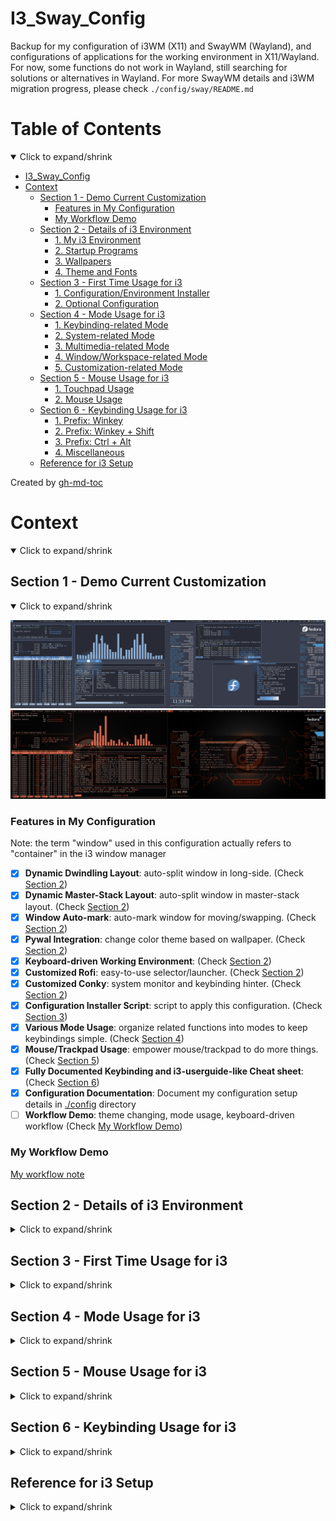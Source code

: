 # I3_Sway_Config
Backup for my configuration of i3WM (X11) and SwayWM (Wayland),
and configurations of applications for the working environment in X11/Wayland.
For now, some functions do not work in Wayland, still searching for solutions or alternatives in Wayland.
For more SwayWM details and i3WM migration progress, please check `./config/sway/README.md`

# Table of Contents
<details open>
<summary>Click to expand/shrink</summary>

* [I3_Sway_Config](#i3_sway_config)
* [Context](#context)
   * [Section 1 - Demo Current Customization](#section-1---demo-current-customization)
      * [Features in My Configuration](#features-in-my-configuration)
      * [My Workflow Demo](#my-workflow-demo)
   * [Section 2 - Details of i3 Environment](#section-2---details-of-i3-environment)
      * [1. My i3 Environment](#1-my-i3-environment)
      * [2. Startup Programs](#2-startup-programs)
      * [3. Wallpapers](#3-wallpapers)
      * [4. Theme and Fonts](#4-theme-and-fonts)
   * [Section 3 - First Time Usage for i3](#section-3---first-time-usage-for-i3)
      * [1. Configuration/Environment Installer](#1-configurationenvironment-installer)
      * [2. Optional Configuration](#2-optional-configuration)
   * [Section 4 - Mode Usage for i3](#section-4---mode-usage-for-i3)
      * [1. Keybinding-related Mode](#1-keybinding-related-mode)
      * [2. System-related Mode](#2-system-related-mode)
      * [3. Multimedia-related Mode](#3-multimedia-related-mode)
      * [4. Window/Workspace-related Mode](#4-windowworkspace-related-mode)
      * [5. Customization-related Mode](#5-customization-related-mode)
   * [Section 5 - Mouse Usage for i3](#section-5---mouse-usage-for-i3)
      * [1. Touchpad Usage](#1-touchpad-usage)
      * [2. Mouse Usage](#2-mouse-usage)
   * [Section 6 - Keybinding Usage for i3](#section-6---keybinding-usage-for-i3)
      * [1. Prefix: Winkey](#1-prefix-winkey)
      * [2. Prefix: Winkey + Shift](#2-prefix-winkey--shift)
      * [3. Prefix: Ctrl + Alt](#3-prefix-ctrl--alt)
      * [4. Miscellaneous](#4-miscellaneous)
   * [Reference for i3 Setup](#reference-for-i3-setup)

Created by [gh-md-toc](https://github.com/ekalinin/github-markdown-toc)

</details>

# Context
<details open>
<summary>Click to expand/shrink</summary>

## Section 1 - Demo Current Customization
<details open>
<summary>Click to expand/shrink</summary>

![alt text](./demo/MY_I3WM_WAL_DEMO_03.png "Title")
![alt text](./demo/MY_I3WM_WAL_DEMO_05.png "Title")

### Features in My Configuration
Note: the term "window" used in this configuration actually refers to "container" in the i3 window manager

- [x] __Dynamic Dwindling Layout__: auto-split window in long-side. (Check [Section 2](#section-2---details-of-i3-environment))
- [x] __Dynamic Master-Stack Layout__: auto-split window in master-stack layout. (Check [Section 2](#section-2---details-of-i3-environment))
- [x] __Window Auto-mark__: auto-mark window for moving/swapping. (Check [Section 2](#section-2---details-of-i3-environment))
- [x] __Pywal Integration__: change color theme based on wallpaper. (Check [Section 2](#section-2---details-of-i3-environment))
- [x] __Keyboard-driven Working Environment__: (Check [Section 2](#section-2---details-of-i3-environment))
- [x] __Customized Rofi__: easy-to-use selector/launcher. (Check [Section 2](#section-2---details-of-i3-environment))
- [x] __Customized Conky__: system monitor and keybinding hinter. (Check [Section 2](#section-2---details-of-i3-environment))
- [x] __Configuration Installer Script__: script to apply this configuration. (Check [Section 3](#section-3---first-time-usage-for-i3))
- [x] __Various Mode Usage__: organize related functions into modes to keep keybindings simple. (Check [Section 4](#section-4---mode-usage-for-i3))
- [x] __Mouse/Trackpad Usage__: empower mouse/trackpad to do more things. (Check [Section 5](#section-5---mouse-usage-for-i3))
- [x] __Fully Documented Keybinding and i3-userguide-like Cheat sheet__: (Check [Section 6](#section-6---keybinding-sheet-for-i3))
- [x] __Configuration Documentation__: Document my configuration setup details in [./config](./config) directory
- [ ] __Workflow Demo__: theme changing, mode usage, keyboard-driven workflow (Check [My Workflow Demo](#my-workflow-demo))

</details>

### My Workflow Demo
[My workflow note](https://github.com/JordanWu1997/Knowlodge_Base/blob/main/workflow/My_Frequently_Used_Program_Shortcuts.md)

## Section 2 - Details of i3 Environment
<details>
<summary>Click to expand/shrink</summary>

### 1. My i3 Environment
<details open>
<summary>Click to expand/shrink</summary>

- Display Manager: [GNOME display manager (GDM)](https://gitlab.gnome.org/GNOME/gdm)
- i3 Window Manager: [i3](https://github.com/Airblader/i3) `4.22`
- Status Bar: [i3bar](https://i3wm.org/docs/userguide.html#_configuring_i3bar) `4.20.1` + [bumblebee-status](https://github.com/tobi-wan-kenobi/bumblebee-status) `2.0.5`
- Terminal: [kitty](https://github.com/kovidgoyal/kitty) `0.26.5`
- Shell: [fish](https://github.com/fish-shell/fish-shell) `3.5.1` + [oh-my-fish](https://github.com/oh-my-fish/oh-my-fish) `7` + [starship](https://starship.rs/) `1.2.1`
- Terminal Multiplexer: [tmux](https://github.com/tmux/tmux) `3.3a` + [my configuration](https://github.com/JordanWu1997/Vim_Tmux_Config)
- Text Editor: [neovim](https://github.com/neovim/neovim) `0.8.2` + [my configuration](https://github.com/JordanWu1997/Vim_Tmux_Config)
- Application Launcher: [rofi](https://github.com/davatorium/rofi) `1.7.5`
- Theme Configurer: [pywal](https://github.com/dylanaraps/pywal) `3.3.1`
- GTK Theme Changer: [lxappearance](https://github.com/lxde/lxappearance)
- Qt/KDE Theme Change: [Kvantum](https://github.com/tsujan/Kvantum)
- X Compositor: [picom](https://github.com/jonaburg/picom) `vgit-a8445`
- Notification Daemon: [dunst](https://github.com/dunst-project/dunst) `1.9.0`
- GUI File Manager: [Nautilus](https://gitlab.gnome.org/GNOME/nautilus)
- TUI File Manager: [ranger](https://github.com/ranger/ranger) `1.9.3`
- Web Browser: [Brave browser](https://brave.com/) + [vimium](https://vimium.github.io/)
- PDF viewer: [zathura](https://github.com/pwmt/zathura) + [zathura-pywal](https://github.com/GideonWolfe/Zathura-Pywal)

</details>

### 2. Startup Programs
<details open>
<summary>Click to expand/shrink</summary>

- [xrandr](https://www.x.org/wiki/Projects/XRandR/): multi-monitor window arrangement
- [pywal](https://github.com/dylanaraps/pywal): color theme autotune by wal
- [feh](https://github.com/derf/feh): image viewer, wallpaper changer
- [conky](https://github.com/brndnmtthws/conky): system monitor for X window
- [polkit-gnome](https://fedora.pkgs.org/33/fedora-x86_64/polkit-gnome-0.106-0.7.20170423gita0763a2.fc33.x86_64.rpm.html): GUI software authentication support
- [NetworkManger](https://fedoraproject.org/wiki/Tools/NetworkManager): network manager
- [blueman](https://fedoraproject.org/wiki/Features/Blueman): bluetooth manager
- [imwheel](http://imwheel.sourceforge.net/): mouse speed manager
- [ibus-chewing](https://github.com/definite/ibus-chewing): input method for chewing
- [xss-lock](https://bitbucket.org/raymonad/xss-lock/src/master/): X session lock
- [parcellite](https://github.com/rickyrockrat/parcellite): clipboard applet
- [flashfocus](https://github.com/fennerm/flashfocus): flash when changing focus
- [dunst](https://github.com/dunst-project/dunst): notification daemon
- [kdeconnectd](https://community.kde.org/KDEConnect): mobile phone connector
- [bumblebee-status](https://github.com/tobi-wan-kenobi/bumblebee-status): i3 status bar information support
- [rjekker/i3-battery-popup](https://github.com/rjekker/i3-battery-popup): battery warning for laptop
- [lincheney/i3_automark.py](https://github.com/lincheney/i3-automark/blob/master/i3-automark.py): auto-mark i3 window (with preset mark)
    - [i3_automark_daemon.py](./config/i3/script/i3_automark_daemon.py): my modification of `i3_automark.py`
- [nwg-piotr/autotiling.py](https://github.com/nwg-piotr/autotiling): auto-tile i3 window (dwindling, master-stack layout)
- [jonaburg/picom](https://github.com/jonaburg/picom): X compositor for blur, transparency, animation support
- [Airblader/unclutter-xfixes](https://github.com/Airblader/unclutter-xfixes): auto-hide mouse cursor

</details>

### 3. Wallpapers
<details open>
<summary>Click to expand/shrink</summary>

- Fedora 33/34 Built-in Logo: [Logos](https://en.wikipedia.org/wiki/Fedora_(operating_system))
- Default Wallpapers: [Arc Dark Fedora Wallpaper](https://www.reddit.com/r/Fedora/comments/8zji6j/by_request_clean_and_simple_arc_dark_fedora/)
- Default Lock Screen Wallpaper: [Thinkpad Trackpoint Wallpaper](https://www.wallpaperflare.com/thinkpad-lenovo-full-frame-close-up-no-people-pattern-indoors-wallpaper-hivip)
- [Optional] More Wallpapers from dt: [Wallpapers](https://gitlab.com/dwt1/wallpapers)

</details>

### 4. Theme and Fonts
<details open>
<summary>Click to expand/shrink</summary>

- Theme: [Arc-Dark-solid](https://github.com/horst3180/arc-theme)
- Icon: [Papirus dark](https://www.gnome-look.org/p/1166289/)
- GUI Font: [SAN regular](https://fonts.google.com/specimen/Open+Sans)
- TUI Font: [DroidSansMono Nerd Font Bold](https://github.com/ryanoasis/nerd-fonts/blob/master/patched-fonts/DroidSansMono/complete/Droid%20Sans%20Mono%20Nerd%20Font%20Complete%20Mono.otf)

</details>
</details>

## Section 3 - First Time Usage for i3
<details>
<summary>Click to expand/shrink</summary>

### 1. Configuration/Environment Installer
<details open>
<summary>Click to expand/shrink</summary>

- Run the installer in this git repository `./install.sh`
- Includes
    - __1. Add Environment Variables__
        - Add `I3_SCRIPT` to `$PATH` to dotfile
        - Add `I3_SCRIPT` to dotfile
        - Add `WALLPAPERI3` to dotfile
        - Note: dotfile here corresponds to `$SHELL`, (e.g. `bash`/`zsh` -> `.bashrc`/`.zshrc`, others -> `.profile`)
    - __2. Backup Old Configuration and Link/Copy New Configuration__
        - Backup old configuration file `$HOME/.config/*` to `$HOME/.config_backup` directory
        - Link/Copy configuration in git repository `./config/*` to `$HOME/.config` directory
    - __3. Install Programs for Work Environment__
        - You can install them all or go through every packed installation one by one
</details>

### 2. Optional Configuration
<details open>
<summary>Click to expand/shrink</summary>

- Optional configuration that you can try
- Includes
    - __1. Terminal Emulator Pywal Color Support__
        - __NO NEED__ for kitty terminal emulator if using my configuration `./config/kitty/kitty.conf`
        - Add the following lines to shell (e.g. bash/zsh/fish) dotfile (e.g. `~/.bashrc`/`~/.zshrc`/`~/.config/fish/config`) for pywal color support

            ```
            [ -f {$HOME}/.cache/wal/sequences ] && /usr/bin/cat {$HOME}/.cache/wal/sequences
            ```

    - __2. Preset Workspace Name Renaming__
        - My preset workspace naming style is a combination of a capital letter (A\~D) and a one-digit number (1\~9+0), which has 40 workspaces in total
        - Workspace name is preset in my configuration `./config/i3/config.d/i3_workspace_name.config`, you can modify it using the following syntax (the prefix number will be stripped in i3bar workspace)
            - From

                ```
                set $ws1 "1:A1" # Change 1:A1 to 1:NEW_NAME_1
                set $ws2 "2:A2" # Change 2:A2 to 2:NEW_NAME_2
                ...
                ```

            - To

                ```
                set $ws1 "1:NEW_NAME_1" # Now workspace 1 is renamed to 1:NEW_NAME_1
                set $ws2 "2:NEW_NAME_2" # Now workspace 2 is renamed to 2:NEW_NAME_2
                ...
                ```

        - After finishing renaming process, run `./config/i3/script/i3_genereate_workspace_name_list.sh`
            - This is to generate a workspace name list for rofi selector for further workspace manipulation

</details>
</details>

## Section 4 - Mode Usage for i3
<details>
<summary>Click to expand/shrink</summary>

- i3 has a built-in mode function that overwrites current keybinding with preset mode keybinding
    - Like different key mappings in vim insert/normal/visual mode
- When i3 mode is on, mode keybinding instruction shows on the i3 status bar
    - Here I use an additional i3 bar to provide more space for text
- Shared keybindings of mode in my configuration
    - Press `[Esc]` or `[Ctrl]` + `[[]` (vim-style escape) to exit mode
    - Press `[Enter]` to go to the last level of mode and exit mode if it is already the last one
- This part configuration can be found in
    - `./config/i3/config.d/i3_mode.config`
    - `./config/i3/config.d/i3_custom.config`
    - `./config/i3/config.d/i3_bar.config`
    - `./config/i3/config.d/i3_gap.config`

### 1. Keybinding-related Mode
<details open>
<summary>Click to expand/shrink</summary>

- __Insert Mode (`[Ctrl]` + `[Alt]` + `[i]` or `[Winkey]` + `[Ctrl]` + `[i]`)__
    - Disable i3 keybindings. Press `[Ctrl]`+`[[]` to get i3 keybindings back
- __Vim Keybinding Mode (`[Winkey]` + `[Ctrl]` + `[[]`)__
    - Enable Vim keybindings for navigation, e.g. h/j/k/l. Press `[Ctrl]` + `[[]` to exit mode
- __Mouse Mode (`[Ctrl]` + `[Alt]` + `[m]`)__
    - Mouse emulator using the keyboard, e.g. move, left/right click, cursor auto-hide
        - __Cursor Mode (`[c]`)__
            - Cursor auto-hiding (unclutter)

</details>

### 2. System-related Mode
<details open>
<summary>Click to expand/shrink</summary>

- __System Option Mode (`[Ctrl]` + `[Alt]` + `[s]`)__
    - System command, e.g. exit, power off, reboot, lock, hibernate
        - __Device Mode (`[d]`)__
            - Turn on/off RF device, connect/disconnect Bluetooth device
        - __Terminal Mode (`[t]`)__
            - Gnome-terminal, kitty, alacrity and other terminals
- __Toolkit Mode (`[Ctrl]` + `[Alt]` + `[t]`)__
    - Tool script, e.g. pick up color, take screenshot and do OCR
        - __Caffeine Mode (`[c]`)__
            - Enable/Disable caffeine (disable/enable X screen saver)
        - __Keyboard Mode (`[k]`)__
            - Map keys for non-HHKB, HHKB, TEX Shinobi keyboards, tune repeat key speed
        - __KDE Connect Mode (`[Shift]` + `[k]`)__
            - KDE Connect pointer daemon
- __Display Mode (`[Winkey]` + `[Shift]` + `[x]`)__
    - Deal with multiple monitor configurations, e.g. joint monitor, mirror monitor
- __Backlight Mode (`[Ctrl]` + `[Alt]` + `[x]`)__
    - Modify monitor backlight level, blue light filter
        - __Redshift Mode (`[z]`)__
            - Screen color temperature tuner, blue light filter
- __Dunst Mode (`[Ctrl]` + `[Alt]` + `[n]`)__
    - Dunst actions, including pausing or resuming Dunst
- __Open URL Mode (`[Ctrl]` + `[Alt]` + `[o]`)__
    - Open URL in web browser

</details>

### 3. Multimedia-related Mode
<details open>
<summary>Click to expand/shrink</summary>

- __Player Mode (`[Ctrl]` + `[Alt]` + `[p]`)__
    - Player control (e.g. previous, pause-play, next, fast-forward, rewind, stop) for spt (spotify TUI front-end), MPV, VLC, and all MPRIS players
        - __Volume Mode (`[v]`)__
            - Volume control with pulsemixer (e.g. volume up/down, mute)
        - __Micrphone Mode__ (`[m]`)
            - Microphone usage (e.g. recording)
        - __Spotifyd Mode (`[s]`)__
            - Spotifyd control (e.g. enable, disable, reload) for spotifyd
        - __MPV Mode (`[Shift]`+`[m]`)__
            - MPV function (e.g. playlist)

</details>

### 4. Window/Workspace-related Mode
<details open>
<summary>Click to expand/shrink</summary>

- __Resize Mode (`[Ctrl]` + `[Alt]` + `[r]`)__
    - Resize focused window
- __Title Bar Mode (`[Winkey]` + `[Shift]` + `[t]`)__
    - Modify i3 title bar, e.g. hide/show title bar, font size
- __Mark Mode (`[Winkey]` + `[Shift]` + `[m]`)__
    - Mark/Unmark window, go/swap to/with marked window
        - __Automark Mode (`[a]`)__
            - Enable/Disable automark daemon
- __Window Layout Mode (`[Winkey]` + `[Shift]` + `[w]`)__
    - Change i3 window layout, e.g. tiling, tabbed, stacking mode, auto-tiling function
        - __Auto-tiling Mode (`[a]`)__
            - Set dynamic layout in i3, e.g. dwindling layout, master-stack layout
- __Workspace Mode (`[Winkey]` + `[Shift]` + `[p]`)__
    - Manipulate i3 workspace, e.g. kill, goto, moveto, swap, save, restore
        - __Save Workspace Mode (`[s]`)__
            - Save workspace layout
        - __Restore Workspace Mode (`[r]`)__
            - Restore workspace layout

</details>

### 5. Customization-related Mode
<details open>
<summary>Click to expand/shrink</summary>

- __Gap Mode (`[Ctrl]` + `[Alt]` + `[g]`)__
    - Modify i3 gaps, e.g. inner gaps, outer gaps
- __Bar Mode (`[Winkey]` + `[Shift]` + `[b]`)__
    - Show/hide i3bar, reload i3bar, set default bar options (e.g. mode, position, font size)
- __Customization Mode (`[Winkey]` + `[Shift]` + `[c]`)__
    - Customize i3wm, e.g. wallpaper, theme, X compositor
        - __Border Mode (`[b]`)__
            - Window border width, color scheme, and edge border option
        - __Conky Mode (`[c]`)__
            - System monitor, i3 keybinding sheet, color palette, position
        - __Dunst Mode (`[d]`)__
            - Dunst position, offset, alignment, font size, icon position
        - __Picom Mode (`[p]`)__
            - Blur, transparency support
        - __Flashfocus Mode (`[f]`)__
            - Flash window with additional filter provided by picom (overlay picom settings)
        - __Theme Mode (`[t]`)__
            - Auto-theme with pywal or theme template
        - __Wallpaper Mode (`[w]`)__
            - Select wallpaper, set default wallpaper
        - __Variety Mode (`[v]`)__
            - Variety wallpaper selector, set default wallpaper
        - __Reload Mode (`[r]`)__
            - Reload configuration (e.g. conky) after auto-theming

</details>
</details>

## Section 5 - Mouse Usage for i3
<details>
<summary>Click to expand/shrink</summary>

- Although the keyboard-driven workflow is favored in i3, there is no harm in keeping mouse function
- This part of the configuration can be found in
    - `./config/i3/config.d/i3_bindkey.config`
    - `./config/i3/config.d/i3_mode.config`

### 1. Touchpad Usage
<details open>
<summary>Click to expand/shrink</summary>

- __2-finger Gesture__

| Gesture                     | Action          | Note                         |
| :-------------------------: | :-------------: | :--------------------------: |
| __Tap__                     | Right key click |                              |
| __Swipe Up__                | Scroll down     | Natural scrolling is enabled |
| __Swipe Down__              | Scroll up       | Natural scrolling is enabled |
| __Swipe Up On Border__      | Hide title bar  | Natural scrolling is enabled |
| __Swipe Down On Title Bar__ | Show title bar  | Natural scrolling is enabled |
| __Pinch In__                | Zoom in         | `[Ctrl]` + `[=]`             |
| __Pinch Out__               | Zoom out        | `[Ctrl]` + `[-]`             |

- __3-finger Gesture__

| Gesture                 | Action                                                 | Note                                                          |
| :---------------------: | :----------------------------------------------------: | :-----------------------------------------------------------: |
| __Tap__                 | Middle key click                                       |                                                               |
| __Hold On__             | Toggle sticky window (floating window stays on screen) | `[Winkey]` + `[Shift]` + `[s]`                                |
| __Swipe Up__            | Toggle window full-screen mode                         | `[Winkey]` + `[f]`                                            |
| __Swipe Down__          | Toggle floating mode                                   | `[Winkey]` + `[Shift]` + `[Space]`                            |
| __Swipe Left__          | Focus and cursor go to previous marked window          | `[Winkey]` + `[i]`, requires i3-automark with my modification |
| __Swipe Right__         | Focus and cursor go to next marked window              | `[Winkey]` + `[n]`, requires i3-automark with my modification |
| __Swipe Left-Up/Down__  | Switch to previous tab                                 | `[Ctrl]` + `[Shift]` + `[Tab]`                                |
| __Swipe Right-Up/Down__ | Switch to next tab                                     | `[Ctrl]` + `[Tab]`                                            |

- __4-finger Gesture__

| Gesture                 | Action                                                       | Note                               |
| :------------:          | :----------------------------------------------------------: | :--------------------------------: |
| __Hold On__             | Toggle i3bar visibility                                      | Requires `libinput` >= 1.19        |
| __Swipe Up__            | Bring scratchpad (background workspace) window to foreground | `[Winkey]` + `[=]`                 |
| __Swipe Down__          | Send window to scratchpad (background workspace)             | `[Winkey]` + `[-]`                 |
| __Swipe Left__          | Go to previous workspace (create one if it is not existing)  | `[Winkey]` + `[Shift]` + `[Grave]` |
| __Swipe Right__         | Go to next workspace  (create one if it is not existing)     | `[Winkey]` + `[Grave]`             |
| __Swipe Left-Up/Down__  | Go to previous workspace (existing ones only)                | `[Winkey]` + `[Shift]` + `[Tab]`   |
| __Swipe Right-Up/Down__ | Go to next workspace (existing ones only)                    | `[Winkey]` + `[Tab]`               |

</details>

### 2. Mouse Usage
<details open>
<summary>Click to expand/shrink</summary>

- __Left Button (`Button1`)__

| Left Button (`Button1`) +         | Action               | Note |
| :-------------------------------: | :------------------: | :--: |
| __Drag Title Bar__                | Move window          |      |

- __Middle Button (`Button2`)__

| Middle Button (`Button2`) +   | Action              | Note |
| :---------------------------: | :-----------------: | :--: |
| __Click Title Bar__           | Kill current window |      |
| __`[Winkey]` + Click Window__ | Kill current window |      |

- __Right Button (`[Button3]`)__

| Right Button (`Button3`) +    | Action               | Note                                          |
| :---------------------------: | :------------------: | :-------------------------------------------: |
| __Drag Window Border__        | Resize window        |                                               |
| __Click Title Bar__           | Toggle floating mode | this overwrites i3 default button3 keybinding |
| __`[Winkey]` + Click Window__ | Toggle floating mode |                                               |

- __Scroll Wheel Up/Down (`[Button4]`/`[Button5]`)__

| Mouse Wheel                  | Action         | Note |
| :--------------------------: | :------------: | :--: |
| __Scroll Up On Border__      | Show title bar |      |
| __Scroll Down On Title Bar__ | Hide title bar |      |

- Thumb Button Up/Down (`[Button8]`/`[Button9]`)

| Thumb Button                    | Action                     | Note      |
| :-----------------------------: | :------------------------: | :-------: |
| __`[Ctrl]`+ Thumb Button Up__   | Enable cursor auto-hiding  | unclutter |
| __`[Ctrl]`+ Thumb Button Down__ | Disable cursor auto-hiding | unclutter |

</details>
</details>

## Section 6 - Keybinding Usage for i3
<details>
<summary>Click to expand/shrink</summary>

- Cheat sheet format, and color theme here are the same as the i3 user guide
- It is __HIGHLY RECOMMENDED__ to map `caplocks` to `ctrl` for your little finger (default in this configuration)
    - `caplocks` can be mapped to `ctrl` with the following command in the shell

        ```bash
        setxkbmap -option "ctrl:nocaps"
        ```

    - The remapping command will be automatically activated as you enter i3
        - Check `./config/i3/config.d/i3_startup.config`
- All following keybindings can be configured in
    - `./config/i3/config.d/i3_bindkey.config`
    - `./config/i3/config.d/i3_workspace.config`
    - `./config/i3/config.d/i3_custom.config`
    - `./config/i3/config.d/i3_gap.config`
    - `./config/i3/config.d/i3_mode.config`
    - `./config/i3/config.d/i3_bar.config`

### 1. Prefix: Winkey
<details open>
<summary>Click to expand/shrink</summary>

![alt text](./demo/Shortcut_Sheet/i3_shortcut_win.png "Title")
- __Go to workspace (`[Winkey]`+[`1`~`9`, `0`])__

</details>

### 2. Prefix: Winkey + Shift
<details open>
<summary>Click to expand/shrink</summary>

![alt text](./demo/Shortcut_Sheet/i3_shortcut_win_shift.png "Title")
- __Send window to workspace (`[Winkey]`+`[Shift]`+[`1`~`9`, `0`])__

</details>

### 3. Prefix: Ctrl + Alt
<details open>
<summary>Click to expand/shrink</summary>

![alt text](./demo/Shortcut_Sheet/i3_shortcut_ctrl_alt.png "Title")
- __Program shortcut (`[Ctrl]`+`[Alt]`+[`1`~`9`,`0`,`-`,`=`])__
    - `1`: [Neovim (text editor)](https://neovim.io/)
    - `2`: [Ranger (file manager)](https://github.com/ranger/ranger)
    - `3`: [Pulsemixer (audio manager)](https://pypi.org/project/pulsemixer/)
    - `4`: [Htop (system monitor)](https://htop.dev/)
    - `5`: [Nmtui (network manager)](https://developer.gnome.org/NetworkManager/stable/nmtui.html)
    - `6`: [Cava (audio visualizer)](https://github.com/karlstav/cava)
    - `7`: [Spt (spotify-tui)](https://github.com/Rigellute/spotify-tui)
    - `8`: [Zathura (document viewer)](https://github.com/pwmt/zathura)
    - `9`: [Blueman (bluetooth manager)](https://github.com/blueman-project/blueman)
    - `0`: [Nautilus (GUI file manager)](https://wiki.gnome.org/action/show/Apps/Files?action=show&redirect=Apps%2FNautilus)
    - `-`: [Brave browser (web browser)](https://brave.com/)
    - `=`: [Firefox (web browser)](https://www.mozilla.org/en-US/firefox/)
- __Program in floating mode shortcut (`[Ctrl]`+`[Alt]`+`[Shift]`+[`1`~`7`])__
    - Note that you will need a kitty terminal for floating windows

</details>

### 4. Miscellaneous
Keybindings that are not list in [Prefix: Winkey](#1-prefix-winkey), [Prefix: Winkey + Shift](#2-prefix-winkey--shift), or [Prefix: Ctrl + Alt](#3-prefix-ctrl--alt)

<details open>
<summary>Click to expand/shrink</summary>

#### Workspace
- __Go to Workspace (Absolutely)__
    - `[Winkey]` + `[Number(#)]`: Go to workspace number # (A#) in monitor 1 (eDP1)
    - `[Winkey]` + `[Function(F#)]`: Go to workspace number 10+# (B#) in monitor 2 (HDMI1)
    - `[Ctrl]` + `[Function(F#)]`: Go to workspace number 20+# (C#) in monitor 3 (VIRTUAL1)
    - `[Alt]` + `[Function(F#)]`: Go to workspace number 30+# (D#) in monitor 4 (VIRTUAL2)
    - `[Winkey]` + `[Esc]`: Go to selected workspace (interactively)
- __Go to Workspace (Relatively)__
    - `[Winkey]` + (`[Shift]`) + `[Tab]`: Go to (prev)/next existing workspace
    - `[Winkey]` + (`[Shift]`) + `[Grave]`: Go to (prev)/next workspace (create one if it does not exist)
    - `[Winkey]` + `[Alt]` + (`[Shift]`) + `[Tab]`: Go to (prev)/next free workspace (create one if it does not exist)
    - `[Winkey]` + `[Ctrl]` + `[Tab]`: Go to the last visited workspace back and forth
    - `[Ctrl]` + `[Alt]` + `[Left/Right]`: Gnome-like workspace operation. Move to (prev)/next existing workspace (create one if it does not exist)
- __Swap Workspace (Relatively)__
    - `[Winkey]` + (`[Shift]`) + `[Ctrl]` + `[Grave]`: Swap current workspace with (prev)/next workspace (create one if it does not exist)
    - `[Winkey]` + `[Ctrl]` + `[Esc]`: Swap workspace with selected workspace (interactively)

#### Window
- __Kill Windows__
    - `[Winkey]` + `[Shift]` + `[Esc]`: Kill all windows on current workspace
- __List Windows__
    - `[Alt]` + (`[Shift]`) + `[Tab]`: List all windows on all workspaces i.e. windows-like keybinding
    - `[Alt]` + (`[Shift]`) + `[q]`: List all windows on all workspaces with thumbnails i.e. my customized GNOME-like keybinding
- __Send Window to Workspace (Absolutely)__
    - `[Winkey]` + `[Shift]` + `[Number(#)]`: Send window to workspace number # (A#) in monitor 1 (eDP1), Note: max # is 10
    - `[Winkey]` + `[Shift]` + `[Function(F#)]`: Send window to workspace number 10+# (B#) in monitor 2 (HDMI1), Note: max # is 10
    - `[Ctrl]` + `[Shift]` + `[Function(F#)]`: Send window to workspace number 20+# (C#) in monitor 3 (VIRTUAL1), Note: max # is 10
    - `[Alt]` + `[Shift]` + `[Function(F#)]`: Send window to workspace number 30+# (D#) in monitor 4 (VIRTUAL2), Note: max # is 10
    - `[Alt]` + (`[Shift]`) + `[Esc]`: Send window (but not focus) to the selected workspace (interactively)
- __Send Window to Workspace (Relatively)__
    - `[Alt]` + (`[Shift]`) + `[Grave]`: Send window to (prev)/next existing workspace
    - `[Winkey]` + `[Alt]` + (`[Shift]`) + `[Grave]`: Send window to (prev)/next free workspace
    - `[Ctrl]` + `[Alt]` + `[Shift]` + `[Left/Right]`: Gnome-like workspace operation. Send window to prev/next workspace (create one if it does not exist)
- __Manipulate Scratchpad__
    - `[Ctrl]` + `[Alt]` + `[z]`: List all windows in scratchpad or send current focused window to scratchpad if there are no windows in scratchpad
    - `[Winkey]` + `[-/z]`: Send focused window to scratchpad (background workspace)
    - `[Winkey]` + `[Shift]` + `[-/z]`: Send all floating windows to scratchpad (background workspace)
    - `[Winkey]` + `[=/g]`: Bring the window in scratchpad to the foreground one by one
    - `[Winkey]` + `[Shift]` + `[=/g]`: Bring all windows in scratchpad to foreground

#### Gap
- __Change Gap Size__
    - `[Ctrl]` + `[Alt]` + `[Shift]` + `[h/l]`: Decrease/Increase horizontal outer gap size
    - `[Ctrl]` + `[Alt]` + `[Shift]` + `[j/k]`: Decrease/Increase vertical outer gap size
    - `[Ctrl]` + `[Alt]` + `[Shift]` + `[-/=]`: Decrease/Increase inner gap size
    - `[Ctrl]` + `[Alt]` + `[Shift]` + `[u]`: Disable all inner and outer gaps
    - `[Ctrl]` + `[Alt]` + `[Shift]` + `[i]`: Restore to default inner gap size
    - `[Ctrl]` + `[Alt]` + `[Shift]` + `[o]`: Restore to default outer gap size

#### Screenshot
- __Screenshot__
    - `[PrtSc]`: Flameshot (screenshot tool)
    - `[Winkey]` + `[PrtSc]`: Gnome-screenshot for the current window
    - `[Winkey]` + `[Shift]` + `[PrtSc]`: Gnome-screenshot interactive mode

</details>
</details>

## Reference for i3 Setup
<details>
<summary>Click to expand/shrink</summary>

- https://i3wm.org/docs/userguide.html
- https://www.reddit.com/r/unixporn/
- https://www.reddit.com/r/i3wm/
- https://www.reddit.com/r/Fedora/
- https://wiki.archlinux.org/title/I3
- https://github.com/Airblader/i3 (i3-gap has been merged to i3 since ver 4.22)
- https://github.com/levinit/i3wm-config (written in Chinese)
- https://www.itread01.com/p/142448.html (written in Chinese)
- https://segmentfault.com/a/1190000022083424 (written in Chinese)
- https://github.com/alberto-santini/i3-configuration-x1
- https://pypi.org/project/i3-resurrect/
- https://pypi.org/project/i3-workspace-swap/
- https://github.com/rjekker/i3-battery-popup
- https://github.com/lincheney/i3-automark
- https://www.youtube.com/watch?v=j1I63wGcvU4&list=PL5ze0DjYv5DbCv9vNEzFmP6sU7ZmkGzcf
- https://regolith-linux.org/
- https://arcolinux.com/
- https://github.com/endeavouros-team/endeavouros-i3wm-setup
- https://gitlab.com/garuda-linux/themes-and-settings/settings/garuda-i3-settings/-/tree/master/

</details>
